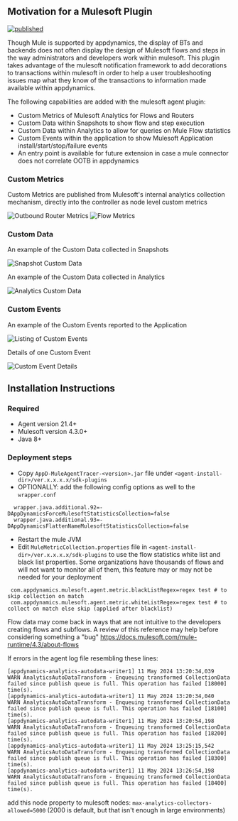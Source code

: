 ## Motivation for a Mulesoft Plugin
[![published](https://static.production.devnetcloud.com/codeexchange/assets/images/devnet-published.svg)](https://developer.cisco.com/codeexchange/github/repo/jbsouthe/MulesoftAppDynamicsAgentPlugin)

Though Mule is supported by appdynamics, the display of BTs and backends does not often display the design of Mulesoft flows and steps in the way administrators and developers work within mulesoft. This plugin takes advantage of the mulesoft notification framework to add decorations to transactions within mulesoft in order to help a user troubleshooting issues map what they know of the transactions to information made available within appdynamics.

The following capabilities are added with the mulesoft agent plugin:
- Custom Metrics of Mulesoft Analytics for Flows and Routers
- Custom Data within Snapshots to show flow and step execution
- Custom Data within Analytics to allow for queries on Mule Flow statistics
- Custom Events within the application to show Mulesoft Application install/start/stop/failure events
- An entry point is available for future extension in case a mule connector does not correlate OOTB in appdynamics

### Custom Metrics

Custom Metrics are published from Mulesoft's internal analytics collection mechanism, directly into the controller as node level custom metrics

![Outbound Router Metrics](doc_images/custom_metrics_1.png)
![Flow Metrics](doc_images/custom_metrics_2.png)

### Custom Data

An example of the Custom Data collected in Snapshots

![Snapshot Custom Data](doc_images/custom_data_snapshot.png)

An example of the Custom Data collected in Analytics

![Analytics Custom Data](doc_images/custom_data_analytics.png)

### Custom Events

An example of the Custom Events reported to the Application

![Listing of Custom Events](doc_images/custom_events_list.png)

Details of one Custom Event

![Custom Event Details](doc_images/custom_event.png)

## Installation Instructions

### Required

- Agent version 21.4+
- Mulesoft version 4.3.0+
- Java 8+


### Deployment steps
- Copy `AppD-MuleAgentTracer-<version>.jar` file under `<agent-install-dir>/ver.x.x.x.x/sdk-plugins`
- OPTIONALLY: add the following config options as well to the `wrapper.conf`
```properties
  wrapper.java.additional.92=-DAppDynamicsForceMulesoftStatisticsCollection=false
  wrapper.java.additional.93=-DAppDynamicsFlattenNameMulesoftStatisticsCollection=false
```
- Restart the mule JVM
- Edit `MuleMetricCollection.properties` file in `<agent-install-dir>/ver.x.x.x.x/sdk-plugins`
  to use the flow statistics white list and black list properties. Some organizations have thousands of flows
  and will not want to monitor all of them, this feature may or may not be needed for your deployment
 ```properties
  com.appdynamics.mulesoft.agent.metric.blackListRegex=regex test # to skip collection on match
  com.appdynamics.mulesoft.agent.metric.whiteListRegex=regex test # to collect on match else skip (applied after blacklist)
```

Flow data may come back in ways that are not intuitive to the developers creating flows and subflows. A review of this reference
may help before considering something a "bug" https://docs.mulesoft.com/mule-runtime/4.3/about-flows

If errors in the agent log file resembling these lines:
```
[appdynamics-analytics-autodata-writer1] 11 May 2024 13:20:34,039  WARN AnalyticsAutoDataTransform - Enqueuing transformed CollectionData failed since publish queue is full. This operation has failed [18000] time(s).
[appdynamics-analytics-autodata-writer1] 11 May 2024 13:20:34,040  WARN AnalyticsAutoDataTransform - Enqueuing transformed CollectionData failed since publish queue is full. This operation has failed [18100] time(s).
[appdynamics-analytics-autodata-writer1] 11 May 2024 13:20:54,198  WARN AnalyticsAutoDataTransform - Enqueuing transformed CollectionData failed since publish queue is full. This operation has failed [18200] time(s).
[appdynamics-analytics-autodata-writer1] 11 May 2024 13:25:15,542  WARN AnalyticsAutoDataTransform - Enqueuing transformed CollectionData failed since publish queue is full. This operation has failed [18300] time(s).
[appdynamics-analytics-autodata-writer1] 11 May 2024 13:26:54,198  WARN AnalyticsAutoDataTransform - Enqueuing transformed CollectionData failed since publish queue is full. This operation has failed [18400] time(s).
```
add this node property to mulesoft nodes: `max-analytics-collectors-allowed=5000` (2000 is default, but that isn't enough in large environments)
